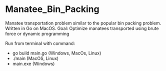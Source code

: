 # Manatee_Bin_Packing
Manatee transportation problem similar to the popular bin packing problem. Written in Go on MacOS.
Goal: Optimize manatees transported using brute force or dynamic programming

Run from terminal with command: 
- go build main.go (Windows, MacOs, Linux)
- ./main (MacOS, Linux)
- main.exe (Windows)
